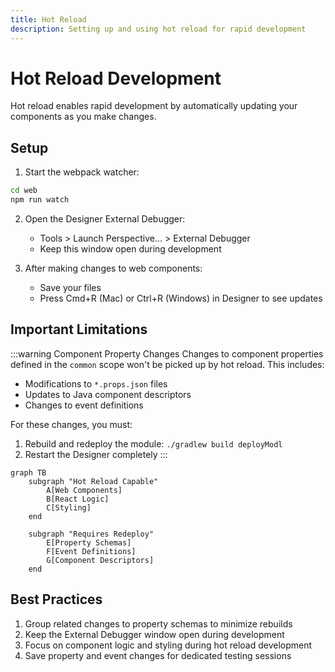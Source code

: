 ```yaml
---
title: Hot Reload
description: Setting up and using hot reload for rapid development
---
```


# Hot Reload Development

Hot reload enables rapid development by automatically updating your components as you make changes.

## Setup

1. Start the webpack watcher:

```bash
cd web
npm run watch
```

2. Open the Designer External Debugger:

   - Tools > Launch Perspective... > External Debugger
   - Keep this window open during development

3. After making changes to web components:
   - Save your files
   - Press Cmd+R (Mac) or Ctrl+R (Windows) in Designer to see updates

## Important Limitations

:::warning Component Property Changes
Changes to component properties defined in the `common` scope won't be picked up by hot reload. This includes:

- Modifications to `*.props.json` files
- Updates to Java component descriptors
- Changes to event definitions

For these changes, you must:

1. Rebuild and redeploy the module: `./gradlew build deployModl`
2. Restart the Designer completely
   :::

```mermaid
graph TB
    subgraph "Hot Reload Capable"
        A[Web Components]
        B[React Logic]
        C[Styling]
    end

    subgraph "Requires Redeploy"
        E[Property Schemas]
        F[Event Definitions]
        G[Component Descriptors]
    end
```

## Best Practices

1. Group related changes to property schemas to minimize rebuilds
2. Keep the External Debugger window open during development
3. Focus on component logic and styling during hot reload development
4. Save property and event changes for dedicated testing sessions
